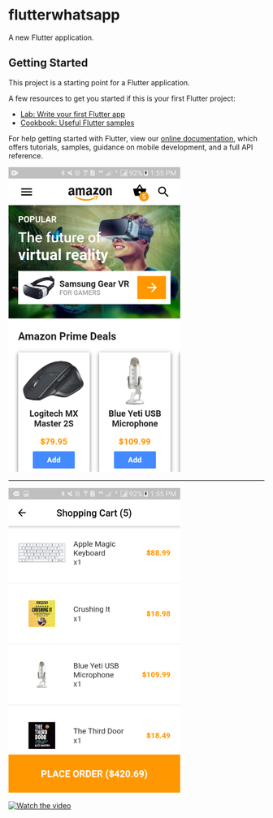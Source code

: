 # flutterwhatsapp

A new Flutter application.

## Getting Started

This project is a starting point for a Flutter application.

A few resources to get you started if this is your first Flutter project:

- [Lab: Write your first Flutter app](https://flutter.dev/docs/get-started/codelab)
- [Cookbook: Useful Flutter samples](https://flutter.dev/docs/cookbook)

For help getting started with Flutter, view our
[online documentation](https://flutter.dev/docs), which offers tutorials,
samples, guidance on mobile development, and a full API reference.


<p>
  
  <img src="Screenshot_20200623-135535.png" height="600px"> <br>
  <hr>
  <img src="Screenshot_20200623-135544.png" height="600px"> <br>

 [![Watch the video](https://img.youtube.com/vi/T-D1KVIuvjA/maxresdefault.jpg)](https://youtu.be/FOiJ3K15dDM)
  </p>
